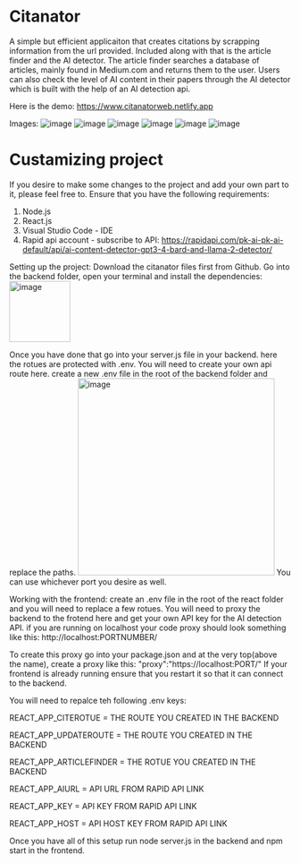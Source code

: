 # Citanator
A simple but efficient applicaiton that creates citations by scrapping information from the url provided. Included along with that is the article finder and the AI detector. The article finder searches a database of articles, mainly found in Medium.com and returns them to the user. Users can also check the level of AI content in their papers through the AI detector which is built with the help of an AI detection api. 

Here is the demo: https://www.citanatorweb.netlify.app

Images:
![image](https://github.com/Effymichael12/Citanator/assets/122330837/6f4d3962-df87-483f-be4b-b4dd2ae6312f)
![image](https://github.com/Effymichael12/Citanator/assets/122330837/adc03d44-ebc6-45c3-b166-eb20ed86ed37)
![image](https://github.com/Effymichael12/Citanator/assets/122330837/b7d7f17a-f21c-4d48-99ff-c2e9aa41069f)
![image](https://github.com/Effymichael12/Citanator/assets/122330837/b7f0de93-bf0c-4f25-8624-3f3251820d39)
![image](https://github.com/Effymichael12/Citanator/assets/122330837/a48e9ad3-fecf-4bb9-8fc5-d58db3f8e512)
![image](https://github.com/Effymichael12/Citanator/assets/122330837/38e1ebfc-738d-4849-869b-203215fd65a6)

# Custamizing project
If you desire to make some changes to the project and add your own part to it, please feel free to. 
Ensure that you have the following requirements:
1. Node.js
2. React.js
3. Visual Studio Code - IDE
4. Rapid api account - subscribe to API: https://rapidapi.com/pk-ai-pk-ai-default/api/ai-content-detector-gpt3-4-bard-and-llama-2-detector/

Setting up the project:
Download the citanator files first from Github. 
Go into the backend folder, open your terminal and install the dependencies:
<Break/>
<img width="109" alt="image" src="https://github.com/Effymichael12/Citanator/assets/122330837/d064da9c-b36b-48cd-9954-8fa9e880adc6">

Once you have done that go into your server.js file in your backend. 
here the rotues are protected with .env.
You will need to create your own api route here. 
create a new .env file in the root of the backend folder and replace the paths. 
<img width="352" alt="image" src="https://github.com/Effymichael12/Citanator/assets/122330837/b4687761-af96-4109-8996-a3729c161fe4">
You can use whichever port you desire as well. 

Working with the frontend:
create an .env file in the root of the react folder and you will need to replace a few rotues. You will need to proxy the backend to the frotend here and get your own API key for the AI detection API. 
if you are running on localhost your code proxy should look something like this: http://localhost:PORTNUMBER/

To create this proxy go into your package.json and at the very top(above the name), create a proxy like this:  "proxy":"https://localhost:PORT/"
If your frontend is already running ensure that you restart it so that it can connect to the backend. 


You will need to repalce teh following .env keys:

REACT_APP_CITEROTUE = THE ROUTE YOU CREATED IN THE BACKEND

REACT_APP_UPDATEROUTE = THE ROUTE YOU CREATED IN THE BACKEND

REACT_APP_ARTICLEFINDER = THE ROTUE YOU CREATED IN THE BACKEND

REACT_APP_AIURL = API URL FROM RAPID API LINK

REACT_APP_KEY = API KEY FROM RAPID API LINK

REACT_APP_HOST = API HOST KEY FROM RAPID API LINK

Once you have all of this setup run node server.js in the backend and npm start in the frontend. 
















